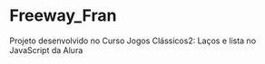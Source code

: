 # Freeway_Fran
Projeto desenvolvido no Curso Jogos Clássicos2: Laços e lista no JavaScript da Alura
